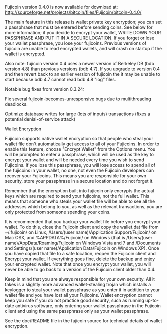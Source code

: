 Fujicoin version 0.4.0 is now available for download at:
http://sourceforge.net/projects/bitcoin/files/Fujicoin/bitcoin-0.4.0/

The main feature in this release is wallet private key encryption;
you can set a passphrase that must be entered before sending coins.
See below for more information; if you decide to encrypt your wallet,
WRITE DOWN YOUR PASSPHRASE AND PUT IT IN A SECURE LOCATION. If you
forget or lose your wallet passphrase, you lose your fujicoins.
Previous versions of fujicoin are unable to read encrypted wallets,
and will crash on startup if the wallet is encrypted.

Also note: fujicoin version 0.4 uses a newer version of Berkeley DB
(bdb version 4.8) than previous versions (bdb 4.7). If you upgrade
to version 0.4 and then revert back to an earlier version of fujicoin
the it may be unable to start because bdb 4.7 cannot read bdb 4.8
"log" files.


Notable bug fixes from version 0.3.24:

Fix several fujicoin-becomes-unresponsive bugs due to multithreading
deadlocks.

Optimize database writes for large (lots of inputs) transactions
(fixes a potential denial-of-service attack)


Wallet Encryption

Fujicoin supports native wallet encryption so that people who steal your
wallet file don't automatically get access to all of your Fujicoins.
In order to enable this feature, choose "Encrypt Wallet" from the
Options menu.  You will be prompted to enter a passphrase, which
will be used as the key to encrypt your wallet and will be needed
every time you wish to send Fujicoins.  If you lose this passphrase,
you will lose access to spend all of the fujicoins in your wallet,
no one, not even the Fujicoin developers can recover your Fujicoins.
This means you are responsible for your own security, store your
passphrase in a secure location and do not forget it.

Remember that the encryption built into fujicoin only encrypts the
actual keys which are required to send your fujicoins, not the full
wallet.  This means that someone who steals your wallet file will
be able to see all the addresses which belong to you, as well as the
relevant transactions, you are only protected from someone spending
your coins.

It is recommended that you backup your wallet file before you
encrypt your wallet.  To do this, close the Fujicoin client and
copy the wallet.dat file from ~/.fujicoin/ on Linux, /Users/(user
name)/Application Support/Fujicoin/ on Mac OSX, and %APPDATA%/Fujicoin/
on Windows (that is /Users/(user name)/AppData/Roaming/Fujicoin on
Windows Vista and 7 and /Documents and Settings/(user name)/Application
Data/Fujicoin on Windows XP).  Once you have copied that file to a
safe location, reopen the Fujicoin client and Encrypt your wallet.
If everything goes fine, delete the backup and enjoy your encrypted
wallet.  Note that once you encrypt your wallet, you will never be
able to go back to a version of the Fujicoin client older than 0.4.

Keep in mind that you are always responsible for your own security.
All it takes is a slightly more advanced wallet-stealing trojan which
installs a keylogger to steal your wallet passphrase as you enter it
in addition to your wallet file and you have lost all your Fujicoins.
Wallet encryption cannot keep you safe if you do not practice
good security, such as running up-to-date antivirus software, only
entering your wallet passphrase in the Fujicoin client and using the
same passphrase only as your wallet passphrase.

See the doc/README file in the fujicoin source for technical details
of wallet encryption.
